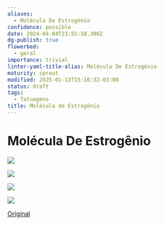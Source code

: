 ```yaml
---
aliases:
  - Molécula De Estrogênio
confidence: possible
date: 2024-04-04T23:55:58.306Z
dg-publish: true
flowerbed:
  - geral
importance: trivial
linter-yaml-title-alias: Molécula De Estrogênio
maturity: sprout
modified: 2025-01-13T15:16:32-03:00
status: draft
tags:
  - Tatuagens
title: Molécula de Estrogênio
---
```


# Molécula De Estrogênio

![](https://upload.wikimedia.org/wikipedia/commons/thumb/0/00/Estradiol.svg/1280px-Estradiol.svg.png)

![](https://meow.woem.cat/files/webpublic-4b5d6d63-b36b-4b25-b132-90ea42ddba7f)

![](https://s3.ap-southeast-2.wasabisys.com/aussocial/media_attachments/files/112/087/903/955/205/940/original/dcf4e80cdf58eaa4.jpg)

![](https://cdn.blahaj.zone/files/441c7f7d-94ba-4605-a568-4a22093544f6)

[Original](https://meow.woem.cat/notes/9qs700b1rtfqsn4a)
